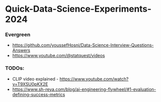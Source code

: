 # Quick-Data-Science-Experiments-2024

### Evergreen
* https://github.com/youssefHosni/Data-Science-Interview-Questions-Answers
* https://www.youtube.com/@statquest/videos

### TODOs:
* CLIP video explained - https://www.youtube.com/watch?v=T9XSU0pKX2E
* https://www.sh-reya.com/blog/ai-engineering-flywheel/#1-evaluation-defining-success-metrics

